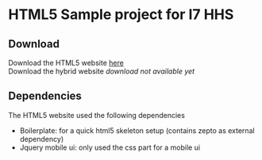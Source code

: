 HTML5 Sample project for I7 HHS
=========

Download
--------
  
Download the HTML5 website [here](https://github.com/abduegal/html5-sample/archive/master.zip)  
Download the hybrid website *download not available yet*

Dependencies
--------
  
The HTML5 website used the following dependencies  
*  Boilerplate: for a quick html5 skeleton setup (contains zepto as external dependency)  
*  Jquery mobile ui: only used the css part for a mobile ui
